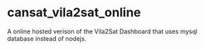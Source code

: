 # cansat_vila2sat_online
A online hosted verison of the Vila2Sat Dashboard that uses mysql database instead of nodejs.
